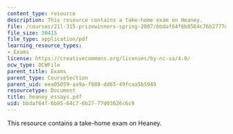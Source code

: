 ```yaml
---
content_type: resource
description: This resource contains a take-home exam on Heaney.
file: /courses/21l-315-prizewinners-spring-2007/bbdaf64f6b8564c76b2777d03626c6c9_heaney_essays.pdf
file_size: 30415
file_type: application/pdf
learning_resource_types:
- Exams
license: https://creativecommons.org/licenses/by-nc-sa/4.0/
ocw_type: OCWFile
parent_title: Exams
parent_type: CourseSection
parent_uid: eea05059-aa9a-f888-dd65-49fcaa5b5949
resourcetype: Document
title: heaney_essays.pdf
uid: bbdaf64f-6b85-64c7-6b27-77d03626c6c9
---
```

This resource contains a take-home exam on Heaney.